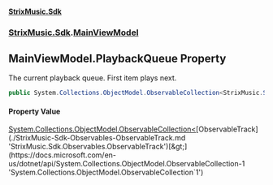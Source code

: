 #### [StrixMusic.Sdk](./index.md 'index')
### [StrixMusic.Sdk](./StrixMusic-Sdk.md 'StrixMusic.Sdk').[MainViewModel](./StrixMusic-Sdk-MainViewModel.md 'StrixMusic.Sdk.MainViewModel')
## MainViewModel.PlaybackQueue Property
The current playback queue. First item plays next.  
```csharp
public System.Collections.ObjectModel.ObservableCollection<StrixMusic.Sdk.Observables.ObservableTrack> PlaybackQueue { get; }
```
#### Property Value
[System.Collections.ObjectModel.ObservableCollection&lt;](https://docs.microsoft.com/en-us/dotnet/api/System.Collections.ObjectModel.ObservableCollection-1 'System.Collections.ObjectModel.ObservableCollection`1')[ObservableTrack](./StrixMusic-Sdk-Observables-ObservableTrack.md 'StrixMusic.Sdk.Observables.ObservableTrack')[&gt;](https://docs.microsoft.com/en-us/dotnet/api/System.Collections.ObjectModel.ObservableCollection-1 'System.Collections.ObjectModel.ObservableCollection`1')  
